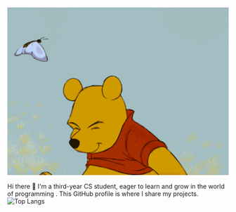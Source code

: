 ### 

<p align="center">
  <img src="./winniee.gif" alt="Description of GIF"/>
</p>

Hi there 👋
I'm a third-year CS student, eager to learn and grow in the world of programming . This GitHub profile is  where I share my projects.
![Top Langs](https://github-readme-stats.vercel.app/api/top-langs/?username=VaibhavLakshmiS&theme=tokyonight)

<!--
**VaibhavLakshmiS/VaibhavLakshmiS** is a ✨ _special_ ✨ repository because its `README.md` (this file) appears on your GitHub profile.

Here are some ideas to get you started:

- 🔭 I’m currently working on ...
- 🌱 I’m currently learning ...
- 👯 I’m looking to collaborate on ...
- 🤔 I’m looking for help with ...
- 💬 Ask me about ...
- 📫 How to reach me: ...
- 😄 Pronouns: ...
- ⚡ Fun fact: ...
-->

